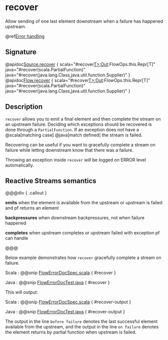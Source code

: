 # recover

Allow sending of one last element downstream when a failure has happened upstream.

@ref[Error handling](../index.md#error-handling)

## Signature

@apidoc[Source.recover](Source) { scala="#recover[T&gt;:Out](pf:PartialFunction[Throwable,T]):FlowOps.this.Repr[T]" java="#recover(scala.PartialFunction)" java="#recover(java.lang.Class,java.util.function.Supplier)" }
@apidoc[Flow.recover](Flow) { scala="#recover[T&gt;:Out](pf:PartialFunction[Throwable,T]):FlowOps.this.Repr[T]" java="#recover(scala.PartialFunction)" java="#recover(java.lang.Class,java.util.function.Supplier)" }


## Description

`recover` allows you to emit a final element and then complete the stream on an upstream failure.
Deciding which exceptions should be recovered is done through a `PartialFunction`. If an exception
does not have a @scala[matching case] @java[match defined] the stream is failed. 

Recovering can be useful if you want to gracefully complete a stream on failure while letting 
downstream know that there was a failure.

Throwing an exception inside `recover` _will_ be logged on ERROR level automatically.

## Reactive Streams semantics

@@@div { .callout }

**emits** when the element is available from the upstream or upstream is failed and pf returns an element

**backpressures** when downstream backpressures, not when failure happened

**completes** when upstream completes or upstream failed with exception pf can handle

@@@

Below example demonstrates how `recover` gracefully complete a stream on failure. 
  
Scala
:   @@snip [FlowErrorDocSpec.scala](/akka-docs/src/test/scala/docs/stream/FlowErrorDocSpec.scala) { #recover }

Java
:   @@snip [FlowErrorDocTest.java](/akka-docs/src/test/java/jdocs/stream/FlowErrorDocTest.java) { #recover }

This will output:

Scala
:   @@snip [FlowErrorDocSpec.scala](/akka-docs/src/test/scala/docs/stream/FlowErrorDocSpec.scala) { #recover-output }

Java
:   @@snip [FlowErrorDocTest.java](/akka-docs/src/test/java/jdocs/stream/FlowErrorDocTest.java) { #recover-output }

The output in the line `before failure` denotes the last successful element available from the upstream, 
and the output in the line `on failure` denotes the element returns by partial function when upstream is failed.
